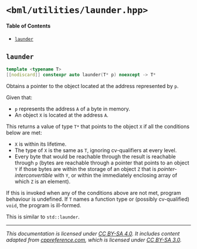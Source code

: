# `<bml/utilities/launder.hpp>`
#### Table of Contents
- [`launder`](#launder)

## `launder`
```c++
template <typename T>
[[nodiscard]] constexpr auto launder(T* p) noexcept -> T*
```
Obtains a pointer to the object located at the address represented by `p`.

Given that:

- `p` represents the address `A` of a byte in memory.
- An object `X` is located at the address `A`.

This returns a value of type `T*` that points to the object `X` if all the conditions below are met:

- `X` is within its lifetime.
- The type of `X` is the same as `T`, ignoring cv-qualifiers at every level.
- Every byte that would be reachable through the result is reachable through `p` (bytes are
  reachable through a pointer that points to an object `Y` if those bytes are within the storage of
  an object `Z` that is *pointer-interconvertible* with `Y`, or within the immediately enclosing
  array of which `Z` is an element).

If this is invoked when any of the conditions above are not met, program behaviour is undefined. If
`T` names a function type or (possibly cv-qualified) `void`, the program is ill-formed.

This is similar to `std::launder`.

---
*This documentation is licensed under [CC BY-SA 4.0][1]. It includes content adapted from
[cppreference.com][2], which is licensed under [CC BY-SA 3.0][3].*

[1]: https://creativecommons.org/licenses/by-sa/4.0
[2]: https://en.cppreference.com
[3]: https://creativecommons.org/licenses/by-sa/3.0
